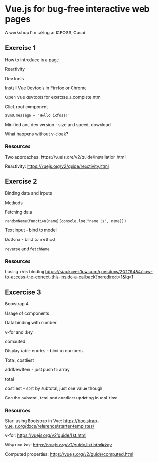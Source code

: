 # Vue.js for bug-free interactive web pages
A workshop I'm taking at ICFOSS, Cusat.

## Exercise 1
How to introduce in a page

Reactivity

Dev tools


Install Vue Devtools in Firefox or Chrome

Open Vue devtools for exercise_1_complete.html

Click root component

`$vm0.message = 'Hello icfoss!'`

Minified and dev version - size and speed, download

What happens without v-cloak?

### Resources
Two approaches: https://vuejs.org/v2/guide/installation.html

Reactivity: https://vuejs.org/v2/guide/reactivity.html

## Exercise 2

Binding data and inputs

Methods

Fetching data

`randomName(function(name){console.log("name is", name)})`

Text input - bind to model

Buttons - bind to method

`reverse` and `fetchName`

### Resources

Losing `this` binding https://stackoverflow.com/questions/20279484/how-to-access-the-correct-this-inside-a-callback?noredirect=1&lq=1

## Excercise 3

Bootstrap 4

Usage of components

Data binding with number

v-for and :key

computed

Display table entries - bind to numbers

Total, costliest

addNewItem - just push to array

total

costliest - sort by subtotal, just one value though

See the subtotal, total and costliest updating in real-time

### Resources

Start using Bootstrap in Vue: https://bootstrap-vue.js.org/docs/reference/starter-templates/

v-for: https://vuejs.org/v2/guide/list.html

Why use key: https://vuejs.org/v2/guide/list.html#key

Computed properties: https://vuejs.org/v2/guide/computed.html

